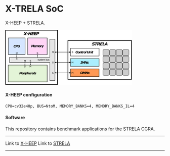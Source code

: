 # X-TRELA SoC

X-HEEP + STRELA.

<img src="block_diagrams/strela_x-heep.png" width="400">

#### X-HEEP configuration

`CPU=cv32e40p, BUS=NtoM, MEMORY_BANKS=4, MEMORY_BANKS_IL=4`

#### Software

This repository contains benchmark applications for the STRELA CGRA.

---

Link to [X-HEEP](https://github.com/esl-epfl/x-heep)
Link to [STRELA](https://github.com/des-cei/strela)

---